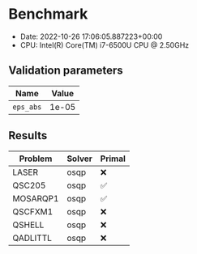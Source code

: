 # Benchmark

- Date: 2022-10-26 17:06:05.887223+00:00
- CPU: Intel(R) Core(TM) i7-6500U CPU @ 2.50GHz

## Validation parameters

| Name | Value |
|------|-------|
| ``eps_abs`` | 1e-05 |

## Results

| Problem | Solver | Primal |
|---------|--------|--------|
| LASER | osqp | ❌ |
| QSC205 | osqp | ✅ |
| MOSARQP1 | osqp | ✅ |
| QSCFXM1 | osqp | ❌ |
| QSHELL | osqp | ❌ |
| QADLITTL | osqp | ❌ |

